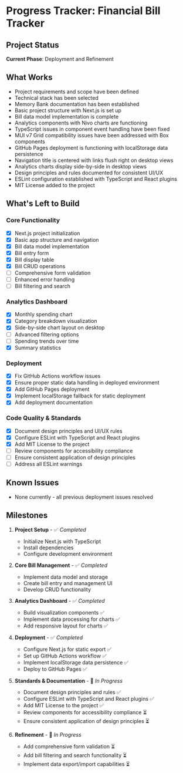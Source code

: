# Progress Tracker: Financial Bill Tracker

## Project Status
**Current Phase**: Deployment and Refinement

## What Works
- Project requirements and scope have been defined
- Technical stack has been selected
- Memory Bank documentation has been established
- Basic project structure with Next.js is set up
- Bill data model implementation is complete
- Analytics components with Nivo charts are functioning
- TypeScript issues in component event handling have been fixed
- MUI v7 Grid compatibility issues have been addressed with Box components
- GitHub Pages deployment is functioning with localStorage data persistence
- Navigation title is centered with links flush right on desktop views
- Analytics charts display side-by-side in desktop views
- Design principles and rules documented for consistent UI/UX
- ESLint configuration established with TypeScript and React plugins
- MIT License added to the project

## What's Left to Build

### Core Functionality
- [x] Next.js project initialization
- [x] Basic app structure and navigation
- [x] Bill data model implementation
- [x] Bill entry form
- [x] Bill display table
- [x] Bill CRUD operations
- [ ] Comprehensive form validation
- [ ] Enhanced error handling
- [ ] Bill filtering and search

### Analytics Dashboard
- [x] Monthly spending chart
- [x] Category breakdown visualization
- [x] Side-by-side chart layout on desktop
- [ ] Advanced filtering options
- [ ] Spending trends over time
- [x] Summary statistics

### Deployment
- [x] Fix GitHub Actions workflow issues
- [x] Ensure proper static data handling in deployed environment
- [x] Add GitHub Pages deployment
- [x] Implement localStorage fallback for static deployment
- [x] Add deployment documentation

### Code Quality & Standards
- [x] Document design principles and UI/UX rules
- [x] Configure ESLint with TypeScript and React plugins
- [x] Add MIT License to the project
- [ ] Review components for accessibility compliance
- [ ] Ensure consistent application of design principles
- [ ] Address all ESLint warnings

## Known Issues
- None currently - all previous deployment issues resolved

## Milestones
1. **Project Setup** - ✅ _Completed_
   - Initialize Next.js with TypeScript
   - Install dependencies
   - Configure development environment

2. **Core Bill Management** - ✅ _Completed_
   - Implement data model and storage
   - Create bill entry and management UI
   - Develop CRUD functionality

3. **Analytics Dashboard** - ✅ _Completed_
   - Build visualization components ✅
   - Implement data processing for charts ✅
   - Add responsive layout for charts ✅

4. **Deployment** - ✅ _Completed_
   - Configure Next.js for static export ✅
   - Set up GitHub Actions workflow ✅
   - Implement localStorage data persistence ✅
   - Deploy to GitHub Pages ✅

5. **Standards & Documentation** - 🔄 _In Progress_
   - Document design principles and rules ✅
   - Configure ESLint with TypeScript and React plugins ✅
   - Add MIT License to the project ✅
   - Review components for accessibility compliance ⏳
   - Ensure consistent application of design principles ⏳

6. **Refinement** - 🔄 _In Progress_
   - Add comprehensive form validation ⏳
   - Add bill filtering and search functionality ⏳
   - Implement data export/import capabilities ⏳
